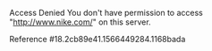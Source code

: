 Access Denied You don't have permission to access "http://www.nike.com/" on this server.

Reference #18.2cb89e41.1566449284.1168bada